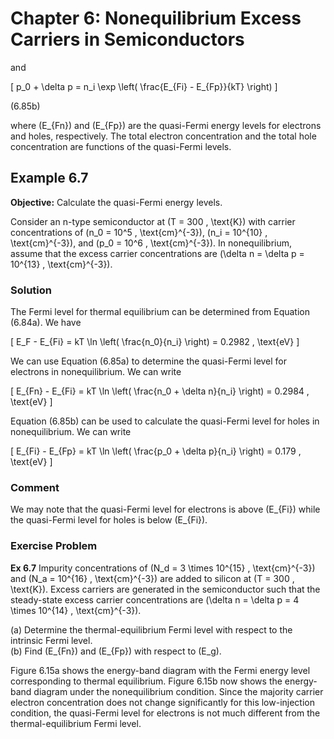 # Chapter 6: Nonequilibrium Excess Carriers in Semiconductors

and

\[
p_0 + \delta p = n_i \exp \left( \frac{E_{Fi} - E_{Fp}}{kT} \right)
\]

(6.85b)

where \(E_{Fn}\) and \(E_{Fp}\) are the quasi-Fermi energy levels for electrons and holes, respectively. The total electron concentration and the total hole concentration are functions of the quasi-Fermi levels.

## Example 6.7

**Objective:** Calculate the quasi-Fermi energy levels.

Consider an n-type semiconductor at \(T = 300 \, \text{K}\) with carrier concentrations of \(n_0 = 10^5 \, \text{cm}^{-3}\), \(n_i = 10^{10} \, \text{cm}^{-3}\), and \(p_0 = 10^6 \, \text{cm}^{-3}\). In nonequilibrium, assume that the excess carrier concentrations are \(\delta n = \delta p = 10^{13} \, \text{cm}^{-3}\).

### Solution

The Fermi level for thermal equilibrium can be determined from Equation (6.84a). We have

\[
E_F - E_{Fi} = kT \ln \left( \frac{n_0}{n_i} \right) = 0.2982 \, \text{eV}
\]

We can use Equation (6.85a) to determine the quasi-Fermi level for electrons in nonequilibrium. We can write

\[
E_{Fn} - E_{Fi} = kT \ln \left( \frac{n_0 + \delta n}{n_i} \right) = 0.2984 \, \text{eV}
\]

Equation (6.85b) can be used to calculate the quasi-Fermi level for holes in nonequilibrium. We can write

\[
E_{Fi} - E_{Fp} = kT \ln \left( \frac{p_0 + \delta p}{n_i} \right) = 0.179 \, \text{eV}
\]

### Comment

We may note that the quasi-Fermi level for electrons is above \(E_{Fi}\) while the quasi-Fermi level for holes is below \(E_{Fi}\).

### Exercise Problem

**Ex 6.7** Impurity concentrations of \(N_d = 3 \times 10^{15} \, \text{cm}^{-3}\) and \(N_a = 10^{16} \, \text{cm}^{-3}\) are added to silicon at \(T = 300 \, \text{K}\). Excess carriers are generated in the semiconductor such that the steady-state excess carrier concentrations are \(\delta n = \delta p = 4 \times 10^{14} \, \text{cm}^{-3}\).

(a) Determine the thermal-equilibrium Fermi level with respect to the intrinsic Fermi level.  
(b) Find \(E_{Fn}\) and \(E_{Fp}\) with respect to \(E_g\).

Figure 6.15a shows the energy-band diagram with the Fermi energy level corresponding to thermal equilibrium. Figure 6.15b now shows the energy-band diagram under the nonequilibrium condition. Since the majority carrier electron concentration does not change significantly for this low-injection condition, the quasi-Fermi level for electrons is not much different from the thermal-equilibrium Fermi level.